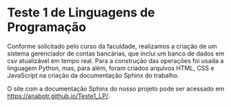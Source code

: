 # Teste 1 de Linguagens de Programação
Conforme solicitado pelo curso da faculdade, realizamos a criação de um sistema gerenciador de contas bancárias, que inclui um banco de dados em csv atualizável em tempo real.
Para a construção das operações foi usada a linguagem Python, mas, para além, foram criados arquivos HTML, CSS e JavaScript na criação da documentação Sphinx do trabalho.

O site com a documentação Sphinx do nosso projeto pode ser acessado em https://anabotr.github.io/Teste1_LP/.
